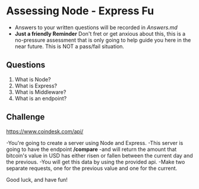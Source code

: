   # Assessing Node - Express Fu
* Answers to your written questions will be recorded in *Answers.md* 
* **Just a friendly Reminder** Don't fret or get anxious about this, this is a no-pressure assessment that is only going to help guide you here in the near future. This is NOT a pass/fail situation. 

## Questions
1. What is Node?
2. What is Express?
3. What is Middleware?
4. What is an endpoint?

## Challenge

https://www.coindesk.com/api/

-You're going to create a server using Node and Express.
-This server is going to have the endpoint **/compare** 
-and will return the amount that bitcoin's value in USD has either risen or fallen between the current day and the previous.
-You will get this data by using the provided api. 
-Make two separate requests, one for the previous value and one for the current.

Good luck, and have fun!